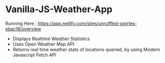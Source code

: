 # Vanilla-JS-Weather-App
Running Here : https://app.netlify.com/sites/unruffled-swirles-ebac18/overview

* Displays Realtime Weather Statistics
* Uses Open Weather Map API
* Returns real time weather stats of locations queried, by using Modern Javascript 
Fetch API
